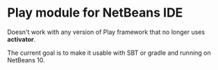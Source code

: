 Play module for NetBeans IDE
====

Doesn't work with any version of Play framework that no longer uses **activator**.

The current goal is to make it usable with SBT or gradle and running on NetBeans 10.
